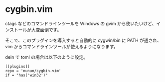 cygbin.vim
==========

ctags などのコマンドラインツールを Windows の gvim から使いたいけど、インストールが大変面倒です。

そこで、このプラグインを導入すると自動的に cygwin/bin に PATH が通され、vim からコマンドラインツールが使えるようになります。

dein で toml の場合は以下のように設定。

```
[[plugins]]
repo = 'nunun/cygbin.vim'
if = "has('win32')"
```
